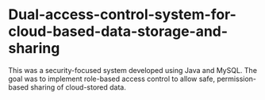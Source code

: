 # Dual-access-control-system-for-cloud-based-data-storage-and-sharing
 This was a security-focused system developed using Java and MySQL. The goal was to implement role-based access control to allow safe, permission-based sharing of cloud-stored data.  

